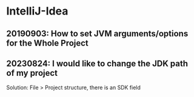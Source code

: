 # IntelliJ-Idea
## 20190903: How to set JVM arguments/options for the Whole Project 

## 20230824: I would like to change the JDK path of my project
Solution: File > Project structure, there is an SDK field
